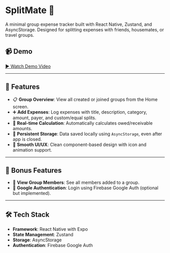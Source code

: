 # SplitMate 💸
A minimal group expense tracker built with React Native, Zustand, and AsyncStorage. Designed for splitting expenses with friends, housemates, or travel groups.

## 📹 Demo

[▶️ Watch Demo Video](https://drive.google.com/file/d/1tLc95JYoa5y-mbxYp-NS9OLE8yStFNQR/view?usp=sharing)


---

## 🚀 Features

- 📋 **Group Overview**: View all created or joined groups from the Home screen.
- ➕ **Add Expenses**: Log expenses with title, description, category, amount, payer, and custom/equal splits.
- 🧮 **Real-time Calculation**: Automatically calculates owed/receivable amounts.
- 💾 **Persistent Storage**: Data saved locally using `AsyncStorage`, even after app is closed.
- 🎨 **Smooth UI/UX**: Clean component-based design with icon and animation support.

---

## 🔐 Bonus Features

- 👥 **View Group Members**: See all members added to a group.
- 🔐 **Google Authentication**: Login using Firebase Google Auth (optional but implemented).

---

## 🛠 Tech Stack

- **Framework**: React Native with Expo
- **State Management**: Zustand
- **Storage**: AsyncStorage
- **Authentication**: Firebase Google Auth
